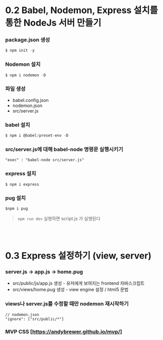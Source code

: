 # 0.2 Babel, Nodemon, Express 설치를 통한 NodeJs 서버 만들기

### package.json 생성
```jsx
$ npm init -y
```

### Nodemon 설치
```jsx
$ npm i nodemon -D
```

### 파일 생성
- babel.config.json
- nodemon.json
- src/server.js

### babel 설치
```jsx
$ npm i @babel/preset-env -D
```

### src/server.js에 대해 babel-node 명령문 실행시키기
```
"exec" : "babel-node src/server.js"
```

### express 설치
```
$ npm i express
```

### pug 설치
```
$npm i pug
```

> `npm run dev` 실행하면 script.js 가 실행된다

<br><br>

# 0.3 Express 설정하기 (view, server)

### server.js -> app.js -> home.pug
- src/public/js/app.js 생성 - 유저에게 보여지는 frontend 자바스크립트
- src/views/home.pug 생성 - view engine 설정 / html5 문법

### views나 server.js를 수정할 때만 nodemon 재시작하기
```
// nodemon.json
"ignore": ["src/public/*"]
```

### MVP CSS [https://andybrewer.github.io/mvp/]
